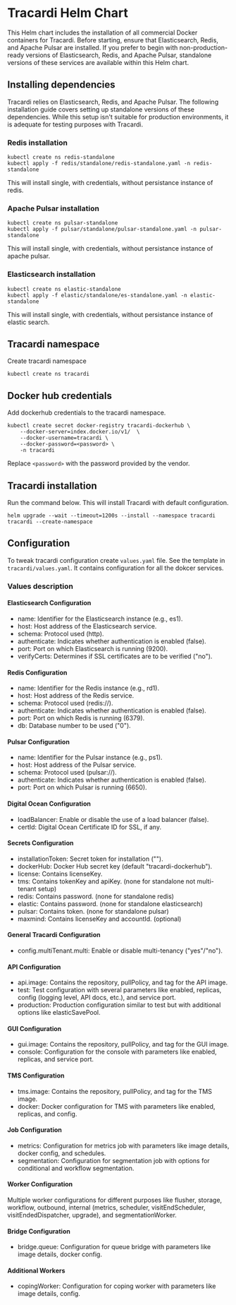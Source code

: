 # Tracardi Helm Chart

This Helm chart includes the installation of all commercial Docker containers for Tracardi. Before starting, ensure that Elasticsearch, Redis, and Apache Pulsar are installed. If you prefer to begin with non-production-ready versions of Elasticsearch, Redis, and Apache Pulsar, standalone versions of these services are available within this Helm chart.

## Installing dependencies

Tracardi relies on Elasticsearch, Redis, and Apache Pulsar. The following installation guide covers setting up standalone versions of these dependencies. While this setup isn't suitable for production environments, it is adequate for testing purposes with Tracardi.

### Redis installation

```
kubectl create ns redis-standalone
kubectl apply -f redis/standalone/redis-standalone.yaml -n redis-standalone
```

This will install single, with credentials,  without persistance instance of redis.

### Apache Pulsar installation

```
kubectl create ns pulsar-standalone
kubectl apply -f pulsar/standalone/pulsar-standalone.yaml -n pulsar-standalone
```

This will install single, with credentials,  without persistance instance of apache pulsar.


### Elasticsearch installation

```
kubectl create ns elastic-standalone
kubectl apply -f elastic/standalone/es-standalone.yaml -n elastic-standalone
```

This will install single, with credentials,  without persistance instance of elastic search.


## Tracardi namespace

Create tracardi namespace

```
kubectl create ns tracardi
```

## Docker hub credentials

Add dockerhub credentials to the tracardi namespace.

```
kubectl create secret docker-registry tracardi-dockerhub \
    --docker-server=index.docker.io/v1/  \
    --docker-username=tracardi \
    --docker-password=<password> \
    -n tracardi
```

Replace `<password>` with the password provided by the vendor.


## Tracardi installation

Run the command below. This will install Tracardi with default configuration.

```
helm upgrade --wait --timeout=1200s --install --namespace tracardi tracardi --create-namespace
```


## Configuration

To tweak tracardi configuration create `values.yaml` file. See the template in `tracardi/values.yaml`. It contains configuration for all the dokcer services.

### Values description

#### Elasticsearch Configuration

* name: Identifier for the Elasticsearch instance (e.g., es1).
* host: Host address of the Elasticsearch service.
* schema: Protocol used (http).
* authenticate: Indicates whether authentication is enabled (false).
* port: Port on which Elasticsearch is running (9200).
* verifyCerts: Determines if SSL certificates are to be verified ("no").

#### Redis Configuration

* name: Identifier for the Redis instance (e.g., rd1).
* host: Host address of the Redis service.
* schema: Protocol used (redis://).
* authenticate: Indicates whether authentication is enabled (false).
* port: Port on which Redis is running (6379).
* db: Database number to be used ("0").

#### Pulsar Configuration

* name: Identifier for the Pulsar instance (e.g., ps1).
* host: Host address of the Pulsar service.
* schema: Protocol used (pulsar://).
* authenticate: Indicates whether authentication is enabled (false).
* port: Port on which Pulsar is running (6650).

#### Digital Ocean Configuration

* loadBalancer: Enable or disable the use of a load balancer (false).
* certId: Digital Ocean Certificate ID for SSL, if any.

#### Secrets Configuration

* installationToken: Secret token for installation ("<SET-INSTALLATION-SECRET>").
* dockerHub: Docker Hub secret key (default "tracardi-dockerhub").
* license: Contains licenseKey.
* tms: Contains tokenKey and apiKey. (none for standalone not multi-tenant setup)
* redis: Contains password. (none for standalone redis)
* elastic: Contains password. (none for standalone elasticsearch)
* pulsar: Contains token. (none for standalone pulsar)
* maxmind: Contains licenseKey and accountId. (optional)

#### General Tracardi Configuration

* config.multiTenant.multi: Enable or disable multi-tenancy ("yes"/"no").

#### API Configuration

* api.image: Contains the repository, pullPolicy, and tag for the API image.
* test: Test configuration with several parameters like enabled, replicas, config (logging level, API docs, etc.), and service port.
* production: Production configuration similar to test but with additional options like elasticSavePool.

#### GUI Configuration

* gui.image: Contains the repository, pullPolicy, and tag for the GUI image.
* console: Configuration for the console with parameters like enabled, replicas, and service port.

#### TMS Configuration

* tms.image: Contains the repository, pullPolicy, and tag for the TMS image.
* docker: Docker configuration for TMS with parameters like enabled, replicas, and config.

#### Job Configuration

* metrics: Configuration for metrics job with parameters like image details, docker config, and schedules.
* segmentation: Configuration for segmentation job with options for conditional and workflow segmentation.

#### Worker Configuration

Multiple worker configurations for different purposes like flusher, storage, workflow, outbound, internal (metrics, scheduler, visitEndScheduler, visitEndedDispatcher, upgrade), and segmentationWorker.


#### Bridge Configuration

* bridge.queue: Configuration for queue bridge with parameters like image details, docker config.

#### Additional Workers

* copingWorker: Configuration for coping worker with parameters like image details, config.
